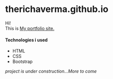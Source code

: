 # therichaverma.github.io
<p>Hi!<br>
This is <a href="https://therichaverma.github.io/" >My portfolio site.</a></p>
<h4>Technologies i used</h4>
<ul>
  <li>HTML</li>
  <li>CSS</li>
  <li>Bootstrap</li>
</ul>

<i>project is under construction...More to come</i>
